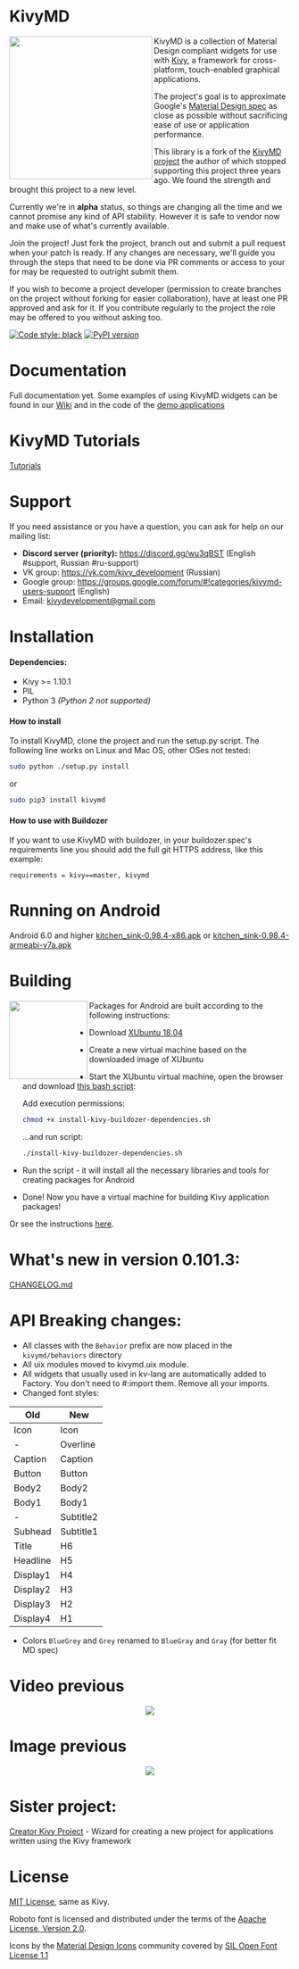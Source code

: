 KivyMD
======

<img align="left" height="256" src="https://github.com/HeaTTheatR/KivyMD/raw/master/kivymd/images/kivy-logo-white-512.png"/>

KivyMD is a collection of Material Design compliant widgets for use with [Kivy](http://kivy.org), a framework for cross-platform, touch-enabled graphical applications.

The project's goal is to approximate Google's [Material Design spec](https://www.google.com/design/spec/material-design/introduction.html) as close as possible without sacrificing ease of use or application performance.

This library is a fork of the [KivyMD project](https://gitlab.com/kivymd/KivyMD) the author of which stopped supporting this project three years ago. We found the strength and brought this project to a new level.

Currently we're in **alpha** status, so things are changing all the time and we cannot promise any kind of API stability. However it is safe to vendor now and make use of what's currently available.

Join the project! Just fork the project, branch out and submit a pull request when your patch is ready. If any changes are necessary, we'll guide you through the steps that need to be done via PR comments or access to your for may be requested to outright submit them.

If you wish to become a project developer (permission to create branches on the project without forking for easier collaboration), have at least one PR approved and ask for it. If you contribute regularly to the project the role may be offered to you without asking too.

[![Code style: black](https://img.shields.io/badge/code%20style-black-000000.svg)](https://github.com/psf/black)
[![PyPI version](https://badge.fury.io/py/kivymd.svg)](https://badge.fury.io/py/kivymd)


Documentation
=============

Full documentation yet. Some examples of using KivyMD widgets can be found in our [Wiki](https://github.com/HeaTTheatR/KivyMD/wiki) and in the code of the [demo applications](https://github.com/HeaTTheatR/KivyMD/tree/master/demos/kitchen_sink/demo_apps)


KivyMD Tutorials
================
[Tutorials](https://www.youtube.com/watch?v=kRWtSkIYPFI&list=PLy5hjmUzdc0nMkzhphsqgPCX62NFhkell&index=1)


Support
=======

If you need assistance or you have a question, you can ask for help on our mailing list:

* **Discord server (priority):** https://discord.gg/wu3qBST (English #support, Russian #ru-support)
* VK group: https://vk.com/kivy_development (Russian)
* Google group: https://groups.google.com/forum/#!categories/kivymd-users-support (English)
* Email: kivydevelopment@gmail.com


Installation
============

#### Dependencies:

* Kivy >= 1.10.1
* PIL
* Python 3 *(Python 2 not supported)*

#### How to install

To install KivyMD, clone the project and run the setup.py script. The following line works on Linux and Mac OS, other OSes not tested:
  ```bash
  sudo python ./setup.py install
  ```
  or
  ```bash
  sudo pip3 install kivymd
  ```
#### How to use with Buildozer

If you want to use KivyMD with buildozer, in your buildozer.spec's requirements line you should add the full git HTTPS address, like this example:
  ```text
  requirements = kivy==master, kivymd
  ```


Running on Android
==================

Android 6.0 and higher [kitchen_sink-0.98.4-x86.apk](https://github.com/HeaTTheatR/KivyMD-data/tree/master/bin/x86) or [kitchen_sink-0.98.4-armeabi-v7a.apk](https://github.com/HeaTTheatR/KivyMD-data/tree/master/bin/armeabi-v7a)


Building
========

<a href="https://xubuntu.org/release/18-04/">
  <img align="left" height="140" src="https://github.com/HeaTTheatR/KivyMD-data/raw/master/gallery/XUBUNTU.png">
</a>

Packages for Android are built according to the following instructions:
* Download [XUbuntu 18.04](https://xubuntu.org/release/18-04/)
* Create a new virtual machine based on the downloaded image of XUbuntu
* Start the XUbuntu virtual machine, open the browser and download [this bash script](https://github.com/HeaTTheatR/KivyMD-data/blob/master/install-kivy-buildozer-dependencies.sh):

  Add execution permissions:
  ```bash
  chmod +x install-kivy-buildozer-dependencies.sh
  ```
  ...and run script:
  ```bash
  ./install-kivy-buildozer-dependencies.sh
  ```

* Run the script - it will install all the necessary libraries and tools for creating packages for Android
* Done! Now you have a virtual machine for building Kivy application packages!

Or see the instructions [here](https://github.com/zaemiel/kivy-buildozer-installer).


What's new in version 0.101.3:
============================

[CHANGELOG.md](CHANGELOG.md)


API Breaking changes:
=====================

* All classes with the `Behavior` prefix are now placed in the `kivymd/behaviors` directory
* All uix modules moved to kivymd.uix module.
* All widgets that usually used in kv-lang are automatically added to Factory.
You don't need to #:import them. Remove all your imports.
* Changed font styles:

| Old      | New       |
|----------|-----------|
| Icon     | Icon      |
| -        | Overline  |
| Caption  | Caption   |
| Button   | Button    |
| Body2    | Body2     |
| Body1    | Body1     |
| -        | Subtitle2 |
| Subhead  | Subtitle1 |
| Title    | H6        |
| Headline | H5        |
| Display1 | H4        |
| Display2 | H3        |
| Display3 | H2        |
| Display4 | H1        |

* Colors `BlueGrey` and `Grey` renamed to `BlueGray` and `Gray` (for better fit MD spec)


Video previous
==============

<p align="center">
  <a href="https://www.youtube.com/watch?v=oOTdQ-FHeSw">
    <img src="https://github.com/HeaTTheatR/KivyMD-data/raw/master/gallery/prevideo.png">
  </a>
</p>


Image previous
==============

<p align="center">
  <img src="https://github.com/HeaTTheatR/KivyMD-data/raw/master/gallery/previous.png">
</p>


Sister project:
==============

[Creator Kivy Project](https://github.com/HeaTTheatR/CreatorKivyProject) - Wizard for creating a new project for applications written using the Kivy framework


License
=======

[MIT License](LICENSE), same as Kivy.

Roboto font is licensed and distributed under the terms of the [Apache License, Version 2.0](https://www.apache.org/licenses/LICENSE-2.0).

Icons by the [Material Design Icons](https://materialdesignicons.com/) community covered by [SIL Open Font License 1.1](http://scripts.sil.org/cms/scripts/page.php?item_id=OFL_web)
